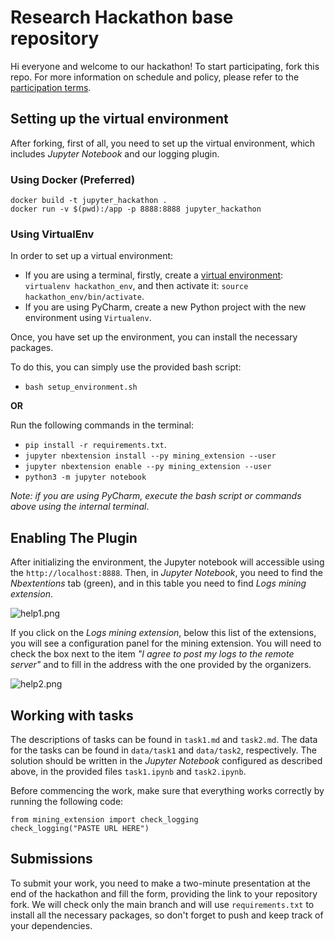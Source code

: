 # Research Hackathon base repository 

Hi everyone and welcome to our hackathon! 
To start participating, fork this repo.
For more information on schedule and policy, please refer to the [participation terms](https://docs.google.com/document/d/1I8NiqFuqMY3yjABH9DHAN764GljOHyyy5cYQRRxTttQ/edit?usp=sharing).

## Setting up the virtual environment

After forking, first of all, you need to set up the virtual environment, which includes _Jupyter Notebook_ and our logging plugin.

### Using Docker (Preferred)
```shell
docker build -t jupyter_hackathon .
docker run -v $(pwd):/app -p 8888:8888 jupyter_hackathon
```
### Using VirtualEnv
In order to set up a virtual environment:
- If you are using a terminal, firstly, create a [virtual environment](https://virtualenv.pypa.io/en/latest/): `virtualenv hackathon_env`, 
and then activate it: `source hackathon_env/bin/activate`.
- If you are using PyCharm, create a new Python project with the new environment using `Virtualenv`.

Once, you have set up the environment, you can install the necessary packages.

To do this, you can simply use the provided bash script:
 - `bash setup_environment.sh`

**OR**

Run the following commands in the terminal:
 - `pip install -r requirements.txt`.
 - `jupyter nbextension install --py mining_extension --user`
 - `jupyter nbextension enable --py mining_extension --user`
 - `python3 -m jupyter notebook`

*Note: if you are using PyCharm, execute the bash script or commands above using the internal terminal*.
 
## Enabling The Plugin
After initializing the environment, the Jupyter notebook will accessible using the `http://localhost:8888`.
Then, in _Jupyter Notebook_, you need to find the _Nbextentions_ tab (green), and in this table you 
need to find _Logs mining extension_.

![help1.png](img%2Fhelp1.png)

If you click on the _Logs mining extension_, below this list of the extensions, you will see a configuration panel for the mining extension.
You will need to check the box next to the item _"I agree to post my logs to the remote server"_
and to fill in the address with the one provided by the organizers. 

![help2.png](img%2Fhelp2.png)

## Working with tasks

The descriptions of tasks can be found in `task1.md` and `task2.md`. 
The data for the tasks can be found in `data/task1` and `data/task2`, respectively. 
The solution should be written in the _Jupyter Notebook_ configured as described above, in the provided files `task1.ipynb` and `task2.ipynb`. 

Before commencing the work, make sure that everything works correctly by running the following code:
```
from mining_extension import check_logging 
check_logging("PASTE URL HERE")
```

## Submissions

To submit your work, you need to make a two-minute presentation at the end of the hackathon and fill the form, 
providing the link to your repository fork. 
We will check only the main branch and will use `requirements.txt` to install all the necessary packages,
so don't forget to push and keep track of your dependencies.  
